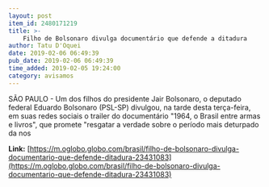 ```yaml
---
layout: post
item_id: 2480171219
title: >-
    Filho de Bolsonaro divulga documentário que defende a ditadura
author: Tatu D'Oquei
date: 2019-02-06 06:49:39
pub_date: 2019-02-06 06:49:39
time_added: 2019-02-05 19:24:00
category: avisamos
---
```


SÃO PAULO - Um dos filhos do presidente Jair Bolsonaro, o deputado federal Eduardo Bolsonaro (PSL-SP) divulgou, na tarde desta terça-feira, em suas redes sociais o trailer do documentário "1964, o Brasil entre armas e livros", que promete "resgatar a verdade sobre o período mais deturpado da nos

**Link:** [https://m.oglobo.globo.com/brasil/filho-de-bolsonaro-divulga-documentario-que-defende-ditadura-23431083](https://m.oglobo.globo.com/brasil/filho-de-bolsonaro-divulga-documentario-que-defende-ditadura-23431083)

